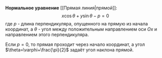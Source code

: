 **Нормальное уравнение** [[Прямая линия|прямой]]:
$$x\cos\theta+y\sin\theta-p=0$$где $p$ - длина перпендикуляра, опущенного на прямую из начала координат, а $\theta$ - угол между положительным направлением оси $Ox$ и направлением этого перпендикуляра.

Если $p=0$, то прямая проходит через начало координат, а угол $\theta=\varphi+\frac{\pi}{2}$ задаёт угол наклона прямой.